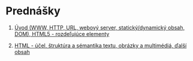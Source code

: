 # Prednášky

1. [Úvod (WWW, HTTP, URL, webový server, statický/dynamický obsah, DOM), HTML5 - rozdeľujúce elementy](zdroje/01-WT-uvod-html.pdf) 

2. [HTML - účel, štruktúra a sémantika textu, obrázky a multimédiá, ďalší obsah](zdroje/02-WT-html.pdf) 